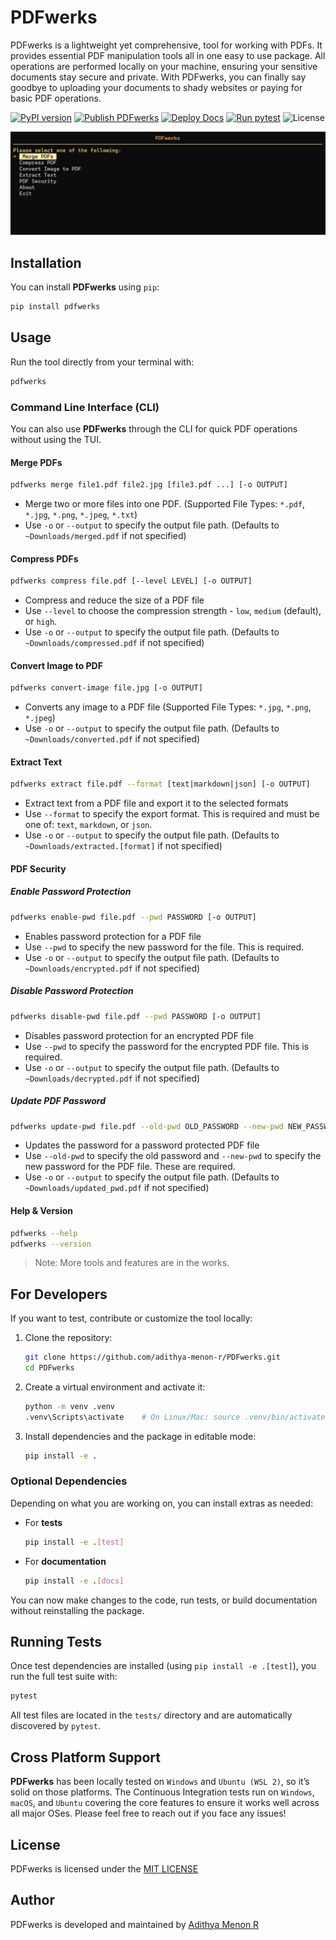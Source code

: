 # PDFwerks
PDFwerks is a lightweight yet comprehensive, tool for working with PDFs. It provides essential PDF manipulation tools all in one easy to use package. All operations are performed locally on your machine, ensuring your sensitive documents stay secure and private. With PDFwerks, you can finally say goodbye to uploading your documents to shady websites or paying for basic PDF operations.

[![PyPI version](https://img.shields.io/pypi/v/pdfwerks.svg)](https://pypi.org/project/pdfwerks/)
[![Publish PDFwerks](https://github.com/adithya-menon-r/PDFwerks/actions/workflows/publish.yaml/badge.svg)](https://github.com/adithya-menon-r/PDFwerks/actions/workflows/publish.yaml)
[![Deploy Docs](https://github.com/adithya-menon-r/PDFwerks/actions/workflows/deploy.yaml/badge.svg)](https://github.com/adithya-menon-r/PDFwerks/actions/workflows/deploy.yaml)
[![Run pytest](https://github.com/adithya-menon-r/PDFwerks/actions/workflows/test.yaml/badge.svg)](https://github.com/adithya-menon-r/PDFwerks/actions/workflows/test.yaml)
![License](https://img.shields.io/github/license/adithya-menon-r/PDFwerks)

![PDFwerks TUI](/docs/assets/TUI-Interface.png)

## Installation
You can install **PDFwerks** using `pip`:
```bash
pip install pdfwerks
```

## Usage
Run the tool directly from your terminal with:
```bash
pdfwerks
```

### Command Line Interface (CLI)
You can also use **PDFwerks** through the CLI for quick PDF operations without using the TUI.

#### Merge PDFs
```bash
pdfwerks merge file1.pdf file2.jpg [file3.pdf ...] [-o OUTPUT]
```
- Merge two or more files into one PDF. (Supported File Types: `*.pdf`, `*.jpg`, `*.png`, `*.jpeg`, `*.txt`)
- Use `-o` or `--output` to specify the output file path. (Defaults to `~Downloads/merged.pdf` if not specified)

#### Compress PDFs
```bash
pdfwerks compress file.pdf [--level LEVEL] [-o OUTPUT]
```
- Compress and reduce the size of a PDF file
- Use `--level` to choose the compression strength - `low`, `medium` (default), or `high`.
- Use `-o` or `--output` to specify the output file path. (Defaults to `~Downloads/compressed.pdf` if not specified)

#### Convert Image to PDF
```bash
pdfwerks convert-image file.jpg [-o OUTPUT]
```
- Converts any image to a PDF file (Supported File Types: `*.jpg`, `*.png`, `*.jpeg`)
- Use `-o` or `--output` to specify the output file path. (Defaults to `~Downloads/converted.pdf` if not specified)

#### Extract Text
```bash
pdfwerks extract file.pdf --format [text|markdown|json] [-o OUTPUT]
```
- Extract text from a PDF file and export it to the selected formats
- Use `--format` to specify the export format. This is required and must be one of: `text`, `markdown`, or `json`.
- Use `-o` or `--output` to specify the output file path. (Defaults to `~Downloads/extracted.[format]` if not specified)

#### PDF Security

##### Enable Password Protection
```bash
pdfwerks enable-pwd file.pdf --pwd PASSWORD [-o OUTPUT]
```
- Enables password protection for a PDF file
- Use `--pwd` to specify the new password for the file. This is required.
- Use `-o` or `--output` to specify the output file path. (Defaults to `~Downloads/encrypted.pdf` if not specified)

##### Disable Password Protection
```bash
pdfwerks disable-pwd file.pdf --pwd PASSWORD [-o OUTPUT]
```
- Disables password protection for an encrypted PDF file
- Use `--pwd` to specify the password for the encrypted PDF file. This is required.
- Use `-o` or `--output` to specify the output file path. (Defaults to `~Downloads/decrypted.pdf` if not specified)

##### Update PDF Password
```bash
pdfwerks update-pwd file.pdf --old-pwd OLD_PASSWORD --new-pwd NEW_PASSWORD [-o OUTPUT]
```
- Updates the password for a password protected PDF file
- Use `--old-pwd` to specify the old password and `--new-pwd` to specify the new password for the PDF file. These are required.
- Use `-o` or `--output` to specify the output file path. (Defaults to `~Downloads/updated_pwd.pdf` if not specified)

#### Help & Version
```bash
pdfwerks --help
pdfwerks --version
```

> Note: More tools and features are in the works. 

## For Developers
If you want to test, contribute or customize the tool locally:

1. Clone the repository:

    ```bash
    git clone https://github.com/adithya-menon-r/PDFwerks.git
    cd PDFwerks
    ```

2. Create a virtual environment and activate it:

    ```bash
    python -m venv .venv
    .venv\Scripts\activate    # On Linux/Mac: source .venv/bin/activate
    ```

3. Install dependencies and the package in editable mode:

    ```bash
    pip install -e .
    ```

### Optional Dependencies
Depending on what you are working on, you can install extras as needed:
- For **tests**

    ```bash
    pip install -e .[test]
    ```

- For **documentation**

    ```bash
    pip install -e .[docs]
    ```

You can now make changes to the code, run tests, or build documentation without reinstalling the package.

## Running Tests
Once test dependencies are installed (using `pip install -e .[test]`), you run the full test suite with:

```bash
pytest
```

All test files are located in the `tests/` directory and are automatically discovered by `pytest`.

## Cross Platform Support
**PDFwerks** has been locally tested on `Windows` and `Ubuntu (WSL 2)`, so it’s solid on those platforms. The Continuous Integration tests run on `Windows`, `macOS`, and `Ubuntu` covering the core features to ensure it works well across all major OSes. Please feel free to reach out if you face any issues!

## License
PDFwerks is licensed under the [MIT LICENSE](LICENSE)

## Author
PDFwerks is developed and maintained by [Adithya Menon R](https://github.com/adithya-menon-r)
